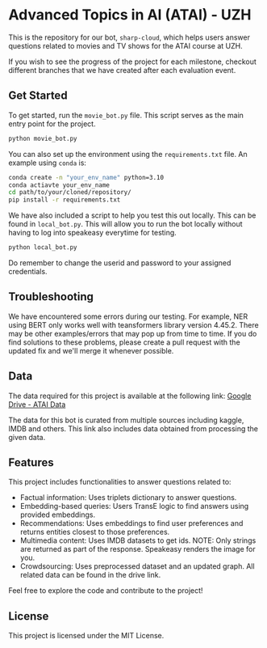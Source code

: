 # Advanced Topics in AI (ATAI) - UZH

This is the repository for our bot, `sharp-cloud`, which helps users answer questions related to movies and TV shows for the ATAI course at UZH. 

If you wish to see the progress of the project for each milestone, checkout different branches that we have created after each evaluation event. 

## Get Started

To get started, run the `movie_bot.py` file. This script serves as the main entry point for the project.

```bash
python movie_bot.py
```

You can also set up the environment using the `requirements.txt` file. An example using `conda` is:

```bash
conda create -n "your_env_name" python=3.10
conda actiavte your_env_name
cd path/to/your/cloned/repository/
pip install -r requirements.txt
```

We have also included a script to help you test this out locally. This can be found in `local_bot.py`. This will allow you to run the bot locally without having to log into speakeasy everytime for testing. 

```bash
python local_bot.py
```

Do remember to change the userid and password to your assigned credentials.

## Troubleshooting

We have encountered some errors during our testing. For example, NER using BERT only works well with teansformers library version 4.45.2. There may be other examples/errors that may pop up from time to time. If you do find solutions to these problems, please create a pull request with the updated fix and we'll merge it whenever possible. 

## Data

The data required for this project is available at the following link:
[Google Drive - ATAI Data](https://drive.google.com/drive/folders/1p7acQXCy4h8m9tdeFT6SpEZK4mxdlfiC?usp=sharing)

The data for this bot is curated from multiple sources including kaggle, IMDB and others. This link also includes data obtained from processing the given data. 

## Features

This project includes functionalities to answer questions related to:
- Factual information: Uses triplets dictionary to answer questions. 
- Embedding-based queries: Users TransE logic to find answers using provided embeddings. 
- Recommendations: Uses embeddings to find user preferences and returns entities closest to those preferences.  
- Multimedia content: Uses IMDB datasets to get ids. NOTE: Only strings are returned as part of the response. Speakeasy renders the image for you. 
- Crowdsourcing: Uses preprocessed dataset and an updated graph. All related data can be found in the drive link.

Feel free to explore the code and contribute to the project!

## License

This project is licensed under the MIT License.

